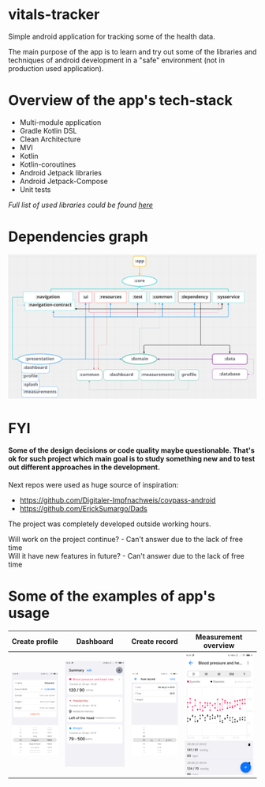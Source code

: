 # vitals-tracker

Simple android application for tracking some of the health data. 

The main purpose of the app is to learn and try out some of the libraries and techniques of android development in a "safe" environment (not in production used application).


# Overview of the app's tech-stack

* Multi-module application
* Gradle Kotlin DSL
* Clean Architecture
* MVI
* Kotlin
* Kotlin-coroutines
* Android Jetpack libraries
* Android Jetpack-Compose
* Unit tests

_Full list of used libraries could be found [here](./includeBuild/configuration/src/main/kotlin/dependencies/Deps.kt)_

# Dependencies graph

![Dependencies graph](./readme/dependecies-graph.png)

# FYI

#### Some of the design decisions or code quality maybe questionable. That's ok for such project which main goal is to study something new and to test out different approaches in the development.

Next repos were used as huge source of inspiration:
* https://github.com/Digitaler-Impfnachweis/covpass-android
* https://github.com/ErickSumargo/Dads


The project was completely developed outside working hours.  

Will work on the project continue? - Can't answer due to the lack of free time  
Will it have new features in future? - Can't answer due to the lack of free time

# Some of the examples of app's usage

 
Create profile                   |  Dashboard                      |  Create record                         |  Measurement overview                          |
:-------------------------------:|:-------------------------------:|:--------------------------------------:|:----------------------------------------------:|
![](./readme/profile.png)        | ![](./readme/dashboard.png)     | ![](./readme/create_weight_record.png) | ![](./readme/blood_pressure_measurement.png)




